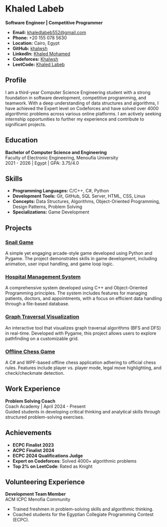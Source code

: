 # Khaled Labeb

**Software Engineer | Competitive Programmer**

- **Email:** [khaledlabeb552@gmail.com](mailto:khaledlabeb552@gmail.com)
- **Phone:** +20 155 078 5630
- **Location:** Cairo, Egypt
- **GitHub:** [khalwsh](https://github.com/khalwsh)
- **LinkedIn:** [Khaled Mohamed](https://www.linkedin.com/in/khaled-mohamed-98700a246/)
- **Codeforces:** [Khalwsh](https://codeforces.com/profile/Khalwsh)
- **LeetCode:** [Khaled Labeb](https://leetcode.com/u/khaledlabeb552/)

## Profile

I am a third-year Computer Science Engineering student with a strong foundation in software development, competitive programming, and teamwork. With a deep understanding of data structures and algorithms, I have achieved the Expert level on Codeforces and have solved over 4000 algorithmic problems across various online platforms. I am actively seeking internship opportunities to further my experience and contribute to significant projects.

## Education

**Bachelor of Computer Science and Engineering**  
Faculty of Electronic Engineering, Menoufia University  
2021 - 2026 | Egypt | GPA: 3.75/4.0

## Skills

- **Programming Languages:** C/C++, C#, Python
- **Development Tools:** Git, GitHub, SQL Server, HTML, CSS, Linux
- **Concepts:** Data Structures, Algorithms, Object-Oriented Programming, Design Patterns, Problem Solving
- **Specializations:** Game Development

## Projects

### [Snail Game](https://github.com/khalwsh/snail-game)
A simple yet engaging arcade-style game developed using Python and Pygame. The project demonstrates skills in game development, including animation, user input handling, and game loop logic.

### [Hospital Management System](https://github.com/khalwsh/Hosptial-Managment-System/tree/main)
A comprehensive system developed using C++ and Object-Oriented Programming principles. The system includes features for managing patients, doctors, and appointments, with a focus on efficient data handling through a file-based database.

### [Graph Traversal Visualization](https://github.com/khalwsh/graph-traversal-visualization)
An interactive tool that visualizes graph traversal algorithms (BFS and DFS) in real-time. Developed with Pygame, this project allows users to explore pathfinding on a customizable grid.

### [Offline Chess Game](https://github.com/khalwsh/offline-chess-game)
A C# and WPF-based offline chess application adhering to official chess rules. Features include player vs. player mode, legal move highlighting, and check/checkmate detection.

## Work Experience

**Problem Solving Coach**  
Coach Academy | April 2024 - Present  
Guided students in developing critical thinking and analytical skills through structured problem-solving exercises.

## Achievements

- **ECPC Finalist 2023**
- **ACPC Finalist 2024**
- **ECPC 2024 Qualifications Judge**
- **Expert on Codeforces**: Solved 4000+ algorithmic problems
- **Top 2% on LeetCode**: Rated as Knight

## Volunteering Experience

**Development Team Member**  
ACM ICPC Menofia Community  
- Trained freshmen in problem-solving skills and algorithmic thinking.
- Coached students for the Egyptian Collegiate Programming Contest (ECPC).
